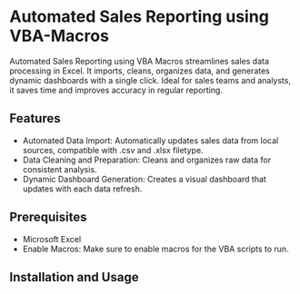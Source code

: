 # Automated Sales Reporting using VBA-Macros
Automated Sales Reporting using VBA Macros streamlines sales data processing in Excel. It imports, cleans, organizes data, and generates dynamic dashboards with a single click. Ideal for sales teams and analysts, it saves time and improves accuracy in regular reporting.

## Features
- Automated Data Import: Automatically updates sales data from local sources, compatible with .csv and .xlsx filetype.
- Data Cleaning and Preparation: Cleans and organizes raw data for consistent analysis.
- Dynamic Dashboard Generation: Creates a visual dashboard that updates with each data refresh.

## Prerequisites
- Microsoft Excel
- Enable Macros: Make sure to enable macros for the VBA scripts to run.

## Installation and Usage


